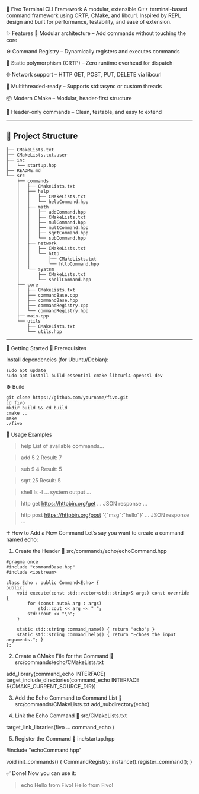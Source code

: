 🧠 Fivo Terminal CLI Framework
A modular, extensible C++ terminal-based command framework using CRTP, CMake, and libcurl. Inspired by REPL design and built for performance, testability, and ease of extension.

✨ Features
🔌 Modular architecture – Add commands without touching the core

⚙️ Command Registry – Dynamically registers and executes commands

🚀 Static polymorphism (CRTP) – Zero runtime overhead for dispatch

🌐 Network support – HTTP GET, POST, PUT, DELETE via libcurl

🧵 Multithreaded-ready – Supports std::async or custom threads

📦 Modern CMake – Modular, header-first structure

🧪 Header-only commands – Clean, testable, and easy to extend

---
## 📁 Project Structure
```
├── CMakeLists.txt
├── CMakeLists.txt.user
├── inc
│   └── startup.hpp
├── README.md
└── src
    ├── commands
    │   ├── CMakeLists.txt
    │   ├── help
    │   │   ├── CMakeLists.txt
    │   │   └── helpCommand.hpp
    │   ├── math
    │   │   ├── addCommand.hpp
    │   │   ├── CMakeLists.txt
    │   │   ├── mulCommand.hpp
    │   │   ├── multCommand.hpp
    │   │   ├── sqrtCommand.hpp
    │   │   └── subCommand.hpp
    │   ├── network
    │   │   ├── CMakeLists.txt
    │   │   └── http
    │   │       ├── CMakeLists.txt
    │   │       └── httpCommand.hpp
    │   └── system
    │       ├── CMakeLists.txt
    │       └── shellCommand.hpp
    ├── core
    │   ├── CMakeLists.txt
    │   ├── commandBase.cpp
    │   ├── commandBase.hpp
    │   ├── commandRegistry.cpp
    │   └── commandRegistry.hpp
    ├── main.cpp
    └── utils
        ├── CMakeLists.txt
        └── utils.hpp
```
---

🏁 Getting Started
🔧 Prerequisites

Install dependencies (for Ubuntu/Debian):
```
sudo apt update
sudo apt install build-essential cmake libcurl4-openssl-dev
```

⚙️ Build
```
git clone https://github.com/yourname/fivo.git
cd fivo
mkdir build && cd build
cmake ..
make
./fivo
```

🧪 Usage Examples
> help
List of available commands...

> add 5 2
Result: 7

> sub 9 4
Result: 5

> sqrt 25
Result: 5

> shell ls -l
... system output ...

> http get https://httpbin.org/get
... JSON response ...

> http post https://httpbin.org/post '{"msg":"hello"}'
... JSON response ...

➕ How to Add a New Command
Let’s say you want to create a command named echo:

1. Create the Header
📄 src/commands/echo/echoCommand.hpp
```
#pragma once
#include "commandBase.hpp"
#include <iostream>

class Echo : public Command<Echo> {
public:
    void execute(const std::vector<std::string>& args) const override {
        for (const auto& arg : args)
            std::cout << arg << " ";
        std::cout << "\n";
    }

    static std::string command_name() { return "echo"; }
    static std::string command_help() { return "Echoes the input arguments."; }
};
```

2. Create a CMake File for the Command
📄 src/commands/echo/CMakeLists.txt

add_library(command_echo INTERFACE)
target_include_directories(command_echo INTERFACE ${CMAKE_CURRENT_SOURCE_DIR})


3. Add the Echo Command to Command List
📄 src/commands/CMakeLists.txt
add_subdirectory(echo)


4. Link the Echo Command
📄 src/CMakeLists.txt

target_link_libraries(fivo
    ...
    command_echo
)


5. Register the Command
📄 inc/startup.hpp

#include "echoCommand.hpp"

void init_commands() {
    CommandRegistry::instance().register_command<Echo>();
}


✅ Done!
Now you can use it:

> echo Hello from Fivo!
Hello from Fivo!
